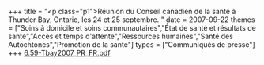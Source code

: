 +++
title = "<p class=\"p1\">Réunion du Conseil canadien de la santé à Thunder Bay, Ontario, les 24 et 25 septembre. "
date = 2007-09-22
themes = ["Soins à domicile et soins communautaires","État de santé et résultats de santé","Accès et temps d'attente","Ressources humaines","Santé des Autochtones","Promotion de la santé"]
types = ["Communiqués de presse"]
+++
[6.59-Tbay2007_PR_FR.pdf](/files/6.59-Tbay2007_PR_FR.pdf)
